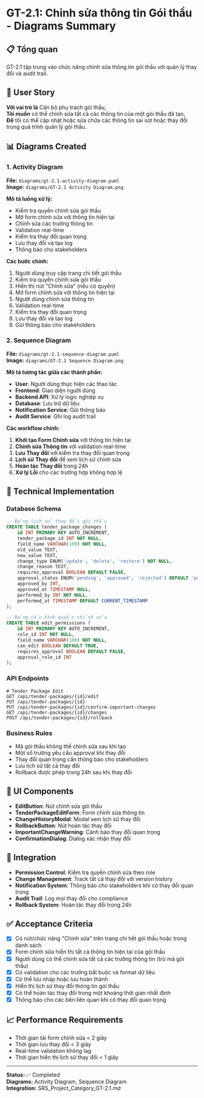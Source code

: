 # GT-2.1: Chỉnh sửa thông tin Gói thầu - Diagrams Summary

## 📋 Tổng quan
GT-2.1 tập trung vào chức năng chỉnh sửa thông tin gói thầu với quản lý thay đổi và audit trail.

## 🎯 User Story
**Với vai trò là** Cán bộ phụ trách gói thầu,  
**Tôi muốn** có thể chỉnh sửa tất cả các thông tin của một gói thầu đã tạo,  
**Để** tôi có thể cập nhật hoặc sửa chữa các thông tin sai sót hoặc thay đổi trong quá trình quản lý gói thầu.

## 📊 Diagrams Created

### 1. Activity Diagram
**File:** `diagrams/gt-2.1-activity-diagram.puml`  
**Image:** `diagrams/GT-2.1 Activity Diagram.png`

**Mô tả luồng xử lý:**
- Kiểm tra quyền chỉnh sửa gói thầu
- Mở form chỉnh sửa với thông tin hiện tại
- Chỉnh sửa các trường thông tin
- Validation real-time
- Kiểm tra thay đổi quan trọng
- Lưu thay đổi và tạo log
- Thông báo cho stakeholders

**Các bước chính:**
1. Người dùng truy cập trang chi tiết gói thầu
2. Kiểm tra quyền chỉnh sửa gói thầu
3. Hiển thị nút "Chỉnh sửa" (nếu có quyền)
4. Mở form chỉnh sửa với thông tin hiện tại
5. Người dùng chỉnh sửa thông tin
6. Validation real-time
7. Kiểm tra thay đổi quan trọng
8. Lưu thay đổi và tạo log
9. Gửi thông báo cho stakeholders

### 2. Sequence Diagram
**File:** `diagrams/gt-2.1-sequence-diagram.puml`  
**Image:** `diagrams/GT-2.1 Sequence Diagram.png`

**Mô tả tương tác giữa các thành phần:**
- **User**: Người dùng thực hiện các thao tác
- **Frontend**: Giao diện người dùng
- **Backend API**: Xử lý logic nghiệp vụ
- **Database**: Lưu trữ dữ liệu
- **Notification Service**: Gửi thông báo
- **Audit Service**: Ghi log audit trail

**Các workflow chính:**
1. **Khởi tạo Form Chỉnh sửa** với thông tin hiện tại
2. **Chỉnh sửa Thông tin** với validation real-time
3. **Lưu Thay đổi** với kiểm tra thay đổi quan trọng
4. **Lịch sử Thay đổi** để xem lịch sử chỉnh sửa
5. **Hoàn tác Thay đổi** trong 24h
6. **Xử lý Lỗi** cho các trường hợp không hợp lệ

## 🔧 Technical Implementation

### Database Schema
```sql
-- Bảng lịch sử thay đổi gói thầu
CREATE TABLE tender_package_changes (
    id INT PRIMARY KEY AUTO_INCREMENT,
    tender_package_id INT NOT NULL,
    field_name VARCHAR(100) NOT NULL,
    old_value TEXT,
    new_value TEXT,
    change_type ENUM('update', 'delete', 'restore') NOT NULL,
    change_reason TEXT,
    requires_approval BOOLEAN DEFAULT FALSE,
    approval_status ENUM('pending', 'approved', 'rejected') DEFAULT 'pending',
    approved_by INT,
    approved_at TIMESTAMP NULL,
    performed_by INT NOT NULL,
    performed_at TIMESTAMP DEFAULT CURRENT_TIMESTAMP
);

-- Bảng cấu hình quyền chỉnh sửa
CREATE TABLE edit_permissions (
    id INT PRIMARY KEY AUTO_INCREMENT,
    role_id INT NOT NULL,
    field_name VARCHAR(100) NOT NULL,
    can_edit BOOLEAN DEFAULT TRUE,
    requires_approval BOOLEAN DEFAULT FALSE,
    approval_role_id INT
);
```

### API Endpoints
```
# Tender Package Edit
GET /api/tender-packages/{id}/edit
PUT /api/tender-packages/{id}
PUT /api/tender-packages/{id}/confirm-important-changes
GET /api/tender-packages/{id}/changes
POST /api/tender-packages/{id}/rollback
```

### Business Rules
- Mã gói thầu không thể chỉnh sửa sau khi tạo
- Một số trường yêu cầu approval khi thay đổi
- Thay đổi quan trọng cần thông báo cho stakeholders
- Lưu lịch sử tất cả thay đổi
- Rollback được phép trong 24h sau khi thay đổi

## 📱 UI Components
- **EditButton**: Nút chỉnh sửa gói thầu
- **TenderPackageEditForm**: Form chỉnh sửa thông tin
- **ChangeHistoryModal**: Modal xem lịch sử thay đổi
- **RollbackButton**: Nút hoàn tác thay đổi
- **ImportantChangeWarning**: Cảnh báo thay đổi quan trọng
- **ConfirmationDialog**: Dialog xác nhận thay đổi

## 🔄 Integration
- **Permission Control**: Kiểm tra quyền chỉnh sửa theo role
- **Change Management**: Track tất cả thay đổi với version history
- **Notification System**: Thông báo cho stakeholders khi có thay đổi quan trọng
- **Audit Trail**: Log mọi thay đổi cho compliance
- **Rollback System**: Hoàn tác thay đổi trong 24h

## ✅ Acceptance Criteria
- [x] Có nút/chức năng "Chỉnh sửa" trên trang chi tiết gói thầu hoặc trong danh sách
- [x] Form chỉnh sửa hiển thị tất cả thông tin hiện tại của gói thầu
- [x] Người dùng có thể chỉnh sửa tất cả các trường thông tin (trừ mã gói thầu)
- [x] Có validation cho các trường bắt buộc và format dữ liệu
- [x] Có thể lưu nháp hoặc lưu hoàn thành
- [x] Hiển thị lịch sử thay đổi thông tin gói thầu
- [x] Có thể hoàn tác thay đổi trong một khoảng thời gian nhất định
- [x] Thông báo cho các bên liên quan khi có thay đổi quan trọng

## 📈 Performance Requirements
- Thời gian tải form chỉnh sửa < 2 giây
- Thời gian lưu thay đổi < 3 giây
- Real-time validation không lag
- Thời gian hiển thị lịch sử thay đổi < 1 giây

---

**Status:** ✅ Completed  
**Diagrams:** Activity Diagram, Sequence Diagram  
**Integration:** SRS_Project_Category_GT-2.1.md
